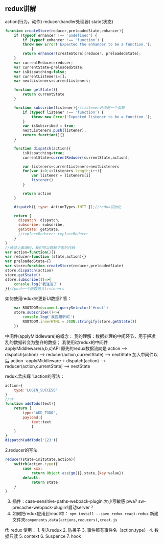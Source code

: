 ## redux讲解
action(行为，动作)
reducer(handler处理器)
state(状态)

```js
function createStore(reducer,preloadedState,enhancer){
    if (typeof enhancer !== 'undefined') {
        if (typeof enhancer !== 'function') {
        throw new Error('Expected the enhancer to be a function.');
            }
        return enhancer(createStore)(reducer, preloadedState);
    }
    var currentReducer=reducer;
    var currentState=preloadedState;
    var isDispatching=false;
    var currentListeners=[];
    var nextListeners=currentListeners;

    function getState(){
        return currentState
    }

    function subscribe(listener){//listener必须是一个函数
        if (typeof listener !== 'function') {
            throw new Error('Expected listener to be a function.');
        }
        var isSubscribed = true;
        nextListeners.push(listener);
        return function(){}
    }

    function dispatch(action){
        isDispatching=true;
        currentState=currentReducer(currentState,action);

        var listeners=currentListeners=nextListeners
        for(var i=0;i<listeners.length;i++){
            var listener = listeners[i]
            listener()
        }

        return action
    }

    dispatch({ type: ActionTypes.INIT });//redux初始化

    return {
      dispatch: dispatch,
      subscribe: subscribe,
      getState: getState,
      //replaceReducer: replaceReducer
    }
}
//通过上面源码，我们可以理解下面的代码
var action=function(){}
var reducer=function (state,action){}
var preloadedState={}
var store=function createStore(reducer,preloadedState)
store.dispatch(action)
store.getState()
store.subscribe(()=>{
    console.log('我注册了')
})//push一个函数进入listeners
```
如何使用redux来更新UI数据?
答：
```js
    var ROOTDOM=document.querySelector('#root')
    store.subscribe(()=>{
        console.log('我要跟新UI')
        ROOTDOM.innerHTML = JSON.stringify(store.getState()) 
    })
```
中间件(applyMiddleware)的概念：
    我的理解：数据处理的中间环节，用于把凌乱的数据转变为整齐的数据；
    我使用过redux的中间件applyMiddleware(a,b,c)API
    原先的redux数据流向是
        action --> dispatch(action) --> reducer(action,currentState) --> nextState
    加入中间件以后
        action -applyMiddleware-> dispatch(action) --> reducer(action,currentState) --> nextState

redux.孟庆辉
1.action的写法：
```js
action={
    type:'LOGIN_SUCCESS'
}
//or
function addTodo(text){
    return {
        type:'ADD_TODO',
        payload:{
            text:text
            }
    }
}
dispatch(addTodo('123'))
```
2.reducer的写法
```js
reducer(state=initState,action){
    switch(action.type){
        case xxx:
            return Object.assign({},state,{key:value})
        default:
            return state
    }
}
```
3. 插件：case-sensitive-paths-webpack-plugin:大小写敏感
   pwa?
   sw-precache-webpack-plugin?启动server？
4. 如何把redux应用到react中：
   `npm install --save redux react-redux`
    新建文件夹`components,data(actions,reducers),creat.js`

ff:
    redux 使用：
    1. 引入redux 
    2. 防呆子
    3. 事件都有事件名（action.type）
    4. 数据只读
    5. context
    6. Suspence
    7. hook
